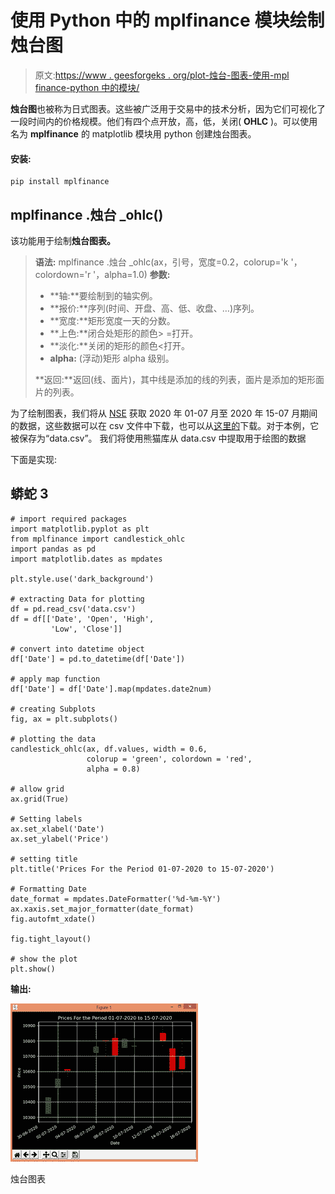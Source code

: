 # 使用 Python 中的 mplfinance 模块绘制烛台图

> 原文:[https://www . geesforgeks . org/plot-烛台-图表-使用-mpl finance-python 中的模块/](https://www.geeksforgeeks.org/plot-candlestick-chart-using-mplfinance-module-in-python/)

**烛台图**也被称为日式图表。这些被广泛用于交易中的技术分析，因为它们可视化了一段时间内的价格规模。他们有四个点开放，高，低，关闭( **OHLC** )。可以使用名为 **mplfinance** 的 matplotlib 模块用 python 创建烛台图表。

#### **安装:**

```
pip install mplfinance
```

## mplfinance .烛台 _ohlc()

该功能用于绘制**烛台图表。**

> **语法:** mplfinance .烛台 _ohlc(ax，引号，宽度=0.2，colorup='k '，colordown='r '，alpha=1.0)
> **参数:**
> 
> *   **轴:**要绘制到的轴实例。
> *   **报价:**序列(时间、开盘、高、低、收盘、…)序列。
> *   **宽度:**矩形宽度一天的分数。
> *   **上色:**闭合处矩形的颜色> =打开。
> *   **淡化:**关闭的矩形的颜色<打开。
> *   **alpha:** (浮动)矩形 alpha 级别。
> 
> **返回:**返回(线、面片)，其中线是添加的线的列表，面片是添加的矩形面片的列表。

为了绘制图表，我们将从 [NSE](https://www1.nseindia.com/products/content/equities/indices/historical_index_data.htm) 获取 2020 年 01-07 月至 2020 年 15-07 月期间的数据，这些数据可以在 csv 文件中下载，也可以从[这里的](https://docs.google.com/spreadsheets/d/1QGx0q7vnMRTT8S2MKeYg7YSc9oQTswPEDpy3EDEV48g/edit?usp=sharing)下载。对于本例，它被保存为“data.csv”。
我们将使用熊猫库从 data.csv 中提取用于绘图的数据

下面是实现:

## 蟒蛇 3

```
# import required packages
import matplotlib.pyplot as plt
from mplfinance import candlestick_ohlc
import pandas as pd
import matplotlib.dates as mpdates

plt.style.use('dark_background')

# extracting Data for plotting
df = pd.read_csv('data.csv')
df = df[['Date', 'Open', 'High',
         'Low', 'Close']]

# convert into datetime object
df['Date'] = pd.to_datetime(df['Date'])

# apply map function
df['Date'] = df['Date'].map(mpdates.date2num)

# creating Subplots
fig, ax = plt.subplots()

# plotting the data
candlestick_ohlc(ax, df.values, width = 0.6,
                 colorup = 'green', colordown = 'red',
                 alpha = 0.8)

# allow grid
ax.grid(True)

# Setting labels
ax.set_xlabel('Date')
ax.set_ylabel('Price')

# setting title
plt.title('Prices For the Period 01-07-2020 to 15-07-2020')

# Formatting Date
date_format = mpdates.DateFormatter('%d-%m-%Y')
ax.xaxis.set_major_formatter(date_format)
fig.autofmt_xdate()

fig.tight_layout()

# show the plot
plt.show()
```

**输出:**

![Candlestick Chart](img/3ff6aef8337a70d27af5f2e227fbc622.png)

烛台图表